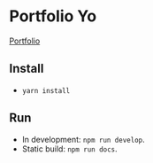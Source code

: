 # Portfolio Yo

[Portfolio](http://www.livingincircuits.co.uk)

## Install
- `yarn install`

## Run
- In development: `npm run develop`.
- Static build: `npm run docs`.
